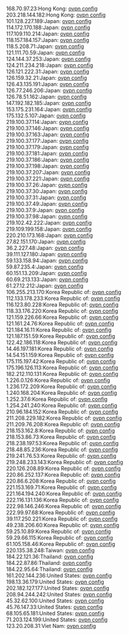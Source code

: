 168.70.97.23:Hong Kong: [ovpn config](vpn/168_70_97_23.ovpn)  
203.218.144.182:Hong Kong: [ovpn config](vpn/203_218_144_182.ovpn)  
101.128.227.189:Japan: [ovpn config](vpn/101_128_227_189.ovpn)  
114.172.170.188:Japan: [ovpn config](vpn/114_172_170_188.ovpn)  
117.109.110.214:Japan: [ovpn config](vpn/117_109_110_214.ovpn)  
118.157.184.157:Japan: [ovpn config](vpn/118_157_184_157.ovpn)  
118.5.208.71:Japan: [ovpn config](vpn/118_5_208_71.ovpn)  
121.111.70.59:Japan: [ovpn config](vpn/121_111_70_59.ovpn)  
124.144.37.253:Japan: [ovpn config](vpn/124_144_37_253.ovpn)  
124.211.234.218:Japan: [ovpn config](vpn/124_211_234_218.ovpn)  
126.121.222.31:Japan: [ovpn config](vpn/126_121_222_31.ovpn)  
126.159.32.21:Japan: [ovpn config](vpn/126_159_32_21.ovpn)  
126.43.135.191:Japan: [ovpn config](vpn/126_43_135_191.ovpn)  
126.77.246.206:Japan: [ovpn config](vpn/126_77_246_206.ovpn)  
126.78.51.162:Japan: [ovpn config](vpn/126_78_51_162.ovpn)  
147.192.182.185:Japan: [ovpn config](vpn/147_192_182_185.ovpn)  
153.175.231.164:Japan: [ovpn config](vpn/153_175_231_164.ovpn)  
175.132.5.107:Japan: [ovpn config](vpn/175_132_5_107.ovpn)  
219.100.37.114:Japan: [ovpn config](vpn/219_100_37_114.ovpn)  
219.100.37.146:Japan: [ovpn config](vpn/219_100_37_146.ovpn)  
219.100.37.163:Japan: [ovpn config](vpn/219_100_37_163.ovpn)  
219.100.37.177:Japan: [ovpn config](vpn/219_100_37_177.ovpn)  
219.100.37.179:Japan: [ovpn config](vpn/219_100_37_179.ovpn)  
219.100.37.181:Japan: [ovpn config](vpn/219_100_37_181.ovpn)  
219.100.37.186:Japan: [ovpn config](vpn/219_100_37_186.ovpn)  
219.100.37.198:Japan: [ovpn config](vpn/219_100_37_198.ovpn)  
219.100.37.207:Japan: [ovpn config](vpn/219_100_37_207.ovpn)  
219.100.37.221:Japan: [ovpn config](vpn/219_100_37_221.ovpn)  
219.100.37.26:Japan: [ovpn config](vpn/219_100_37_26.ovpn)  
219.100.37.30:Japan: [ovpn config](vpn/219_100_37_30.ovpn)  
219.100.37.31:Japan: [ovpn config](vpn/219_100_37_31.ovpn)  
219.100.37.49:Japan: [ovpn config](vpn/219_100_37_49.ovpn)  
219.100.37.9:Japan: [ovpn config](vpn/219_100_37_9.ovpn)  
219.100.37.98:Japan: [ovpn config](vpn/219_100_37_98.ovpn)  
219.102.42.222:Japan: [ovpn config](vpn/219_102_42_222.ovpn)  
219.109.199.158:Japan: [ovpn config](vpn/219_109_199_158.ovpn)  
220.210.173.168:Japan: [ovpn config](vpn/220_210_173_168.ovpn)  
27.82.151.170:Japan: [ovpn config](vpn/27_82_151_170.ovpn)  
36.2.227.48:Japan: [ovpn config](vpn/36_2_227_48.ovpn)  
39.111.127.180:Japan: [ovpn config](vpn/39_111_127_180.ovpn)  
59.133.158.94:Japan: [ovpn config](vpn/59_133_158_94.ovpn)  
59.87.235.4:Japan: [ovpn config](vpn/59_87_235_4.ovpn)  
60.151.13.209:Japan: [ovpn config](vpn/60_151_13_209.ovpn)  
60.69.213.133:Japan: [ovpn config](vpn/60_69_213_133.ovpn)  
61.27.12.212:Japan: [ovpn config](vpn/61_27_12_212.ovpn)  
106.255.213.170:Korea Republic of: [ovpn config](vpn/106_255_213_170.ovpn)  
112.133.178.233:Korea Republic of: [ovpn config](vpn/112_133_178_233.ovpn)  
116.123.80.228:Korea Republic of: [ovpn config](vpn/116_123_80_228.ovpn)  
118.33.176.220:Korea Republic of: [ovpn config](vpn/118_33_176_220.ovpn)  
121.159.226.66:Korea Republic of: [ovpn config](vpn/121_159_226_66.ovpn)  
121.161.24.76:Korea Republic of: [ovpn config](vpn/121_161_24_76.ovpn)  
121.184.16.11:Korea Republic of: [ovpn config](vpn/121_184_16_11.ovpn)  
121.187.151.59:Korea Republic of: [ovpn config](vpn/121_187_151_59.ovpn)  
122.42.186.118:Korea Republic of: [ovpn config](vpn/122_42_186_118.ovpn)  
14.46.197.181:Korea Republic of: [ovpn config](vpn/14_46_197_181.ovpn)  
14.54.151.159:Korea Republic of: [ovpn config](vpn/14_54_151_159.ovpn)  
175.115.197.42:Korea Republic of: [ovpn config](vpn/175_115_197_42.ovpn)  
175.196.126.113:Korea Republic of: [ovpn config](vpn/175_196_126_113.ovpn)  
182.212.110.131:Korea Republic of: [ovpn config](vpn/182_212_110_131.ovpn)  
1.226.0.126:Korea Republic of: [ovpn config](vpn/1_226_0_126.ovpn)  
1.236.172.209:Korea Republic of: [ovpn config](vpn/1_236_172_209.ovpn)  
1.240.168.204:Korea Republic of: [ovpn config](vpn/1_240_168_204.ovpn)  
1.252.37.6:Korea Republic of: [ovpn config](vpn/1_252_37_6.ovpn)  
1.254.241.240:Korea Republic of: [ovpn config](vpn/1_254_241_240.ovpn)  
210.96.184.152:Korea Republic of: [ovpn config](vpn/210_96_184_152.ovpn)  
211.208.229.182:Korea Republic of: [ovpn config](vpn/211_208_229_182.ovpn)  
211.209.76.208:Korea Republic of: [ovpn config](vpn/211_209_76_208.ovpn)  
218.153.162.8:Korea Republic of: [ovpn config](vpn/218_153_162_8.ovpn)  
218.153.86.73:Korea Republic of: [ovpn config](vpn/218_153_86_73.ovpn)  
218.238.197.53:Korea Republic of: [ovpn config](vpn/218_238_197_53.ovpn)  
218.48.85.236:Korea Republic of: [ovpn config](vpn/218_48_85_236.ovpn)  
219.241.76.53:Korea Republic of: [ovpn config](vpn/219_241_76_53.ovpn)  
219.248.233.143:Korea Republic of: [ovpn config](vpn/219_248_233_143.ovpn)  
220.126.208.89:Korea Republic of: [ovpn config](vpn/220_126_208_89.ovpn)  
220.86.252.137:Korea Republic of: [ovpn config](vpn/220_86_252_137.ovpn)  
220.86.6.208:Korea Republic of: [ovpn config](vpn/220_86_6_208.ovpn)  
221.153.169.71:Korea Republic of: [ovpn config](vpn/221_153_169_71.ovpn)  
221.164.194.240:Korea Republic of: [ovpn config](vpn/221_164_194_240.ovpn)  
222.116.131.136:Korea Republic of: [ovpn config](vpn/222_116_131_136.ovpn)  
222.98.146.246:Korea Republic of: [ovpn config](vpn/222_98_146_246.ovpn)  
222.99.97.68:Korea Republic of: [ovpn config](vpn/222_99_97_68.ovpn)  
39.117.250.221:Korea Republic of: [ovpn config](vpn/39_117_250_221.ovpn)  
49.238.206.60:Korea Republic of: [ovpn config](vpn/49_238_206_60.ovpn)  
59.25.10.89:Korea Republic of: [ovpn config](vpn/59_25_10_89.ovpn)  
59.29.66.115:Korea Republic of: [ovpn config](vpn/59_29_66_115.ovpn)  
61.105.158.46:Korea Republic of: [ovpn config](vpn/61_105_158_46.ovpn)  
220.135.38.248:Taiwan: [ovpn config](vpn/220_135_38_248.ovpn)  
184.22.121.36:Thailand: [ovpn config](vpn/184_22_121_36.ovpn)  
184.22.87.86:Thailand: [ovpn config](vpn/184_22_87_86.ovpn)  
184.22.95.64:Thailand: [ovpn config](vpn/184_22_95_64.ovpn)  
161.202.144.236:United States: [ovpn config](vpn/161_202_144_236.ovpn)  
198.13.36.179:United States: [ovpn config](vpn/198_13_36_179.ovpn)  
202.182.127.177:United States: [ovpn config](vpn/202_182_127_177.ovpn)  
208.94.244.242:United States: [ovpn config](vpn/208_94_244_242.ovpn)  
45.32.62.100:United States: [ovpn config](vpn/45_32_62_100.ovpn)  
45.76.147.33:United States: [ovpn config](vpn/45_76_147_33.ovpn)  
68.105.65.181:United States: [ovpn config](vpn/68_105_65_181.ovpn)  
71.203.124.199:United States: [ovpn config](vpn/71_203_124_199.ovpn)  
123.20.208.31:Viet Nam: [ovpn config](vpn/123_20_208_31.ovpn)  
